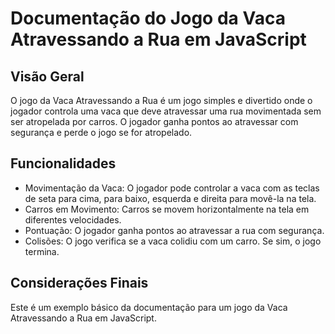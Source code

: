 # Documentação do Jogo da Vaca Atravessando a Rua em JavaScript
## Visão Geral
O jogo da Vaca Atravessando a Rua é um jogo simples e divertido onde o jogador controla uma vaca que deve atravessar uma rua movimentada sem ser atropelada por carros. O jogador ganha pontos ao atravessar com segurança e perde o jogo se for atropelado.

## Funcionalidades
* Movimentação da Vaca: O jogador pode controlar a vaca com as teclas de seta para cima, para baixo, esquerda e direita para movê-la na tela.
* Carros em Movimento: Carros se movem horizontalmente na tela em diferentes velocidades.
* Pontuação: O jogador ganha pontos ao atravessar a rua com segurança.
* Colisões: O jogo verifica se a vaca colidiu com um carro. Se sim, o jogo termina.

## Considerações Finais
Este é um exemplo básico da documentação para um jogo da Vaca Atravessando a Rua em JavaScript.
